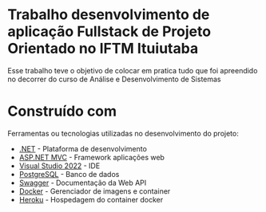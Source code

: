 # Trabalho desenvolvimento de aplicação Fullstack de Projeto Orientado no IFTM Ituiutaba
Esse trabalho teve o objetivo de colocar em pratica tudo que foi apreendido no decorrer do curso de Análise e Desenvolvimento de Sistemas 

# Construído com
Ferramentas ou tecnologias utilizadas no desenvolvimento do projeto:

* [.NET](https://dotnet.microsoft.com/pt-br/) - Plataforma de desenvolvimento
* [ASP.NET MVC](https://dotnet.microsoft.com/pt-br/apps/aspnet/mvc) - Framework aplicações web
* [Visual Studio 2022](https://visualstudio.microsoft.com/pt-br/) - IDE
* [PostgreSQL](https://www.postgresql.org/) - Banco de dados
* [Swagger](https://github.com/rickyah/ini-parser](https://swagger.io/)) - Documentação da Web API
* [Docker](https://www.docker.com/) - Gerenciador de imagens e container
* [Heroku](https://www.heroku.com/) - Hospedagem do container docker
   

